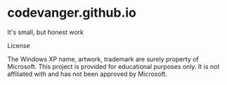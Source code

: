 # codevanger.github.io
It's small, but honest work

License

The Windows XP name, artwork, trademark are surely property of Microsoft.
This project is provided for educational purposes only. 
It is not affiliated with and has not been approved by Microsoft.
